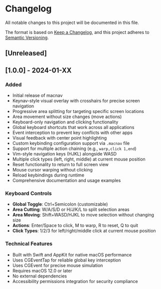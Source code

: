 # Changelog

All notable changes to this project will be documented in this file.

The format is based on [Keep a Changelog](https://keepachangelog.com/en/1.0.0/),
and this project adheres to [Semantic Versioning](https://semver.org/spec/v2.0.0.html).

## [Unreleased]

## [1.0.0] - 2024-01-XX

### Added
- Initial release of macnav
- Keynav-style visual overlay with crosshairs for precise screen navigation
- Progressive area splitting for targeting specific screen locations
- Area movement without size changes (move actions)
- Keyboard-only navigation and clicking functionality
- Global keyboard shortcuts that work across all applications
- Event interception to prevent key conflicts with other apps
- Visual feedback with center point highlighting
- Custom keybinding configuration support via `.macnav` file
- Support for multiple action chaining (e.g., `warp,click 1,end`)
- Vim-style navigation keys (HJKL) alongside WASD
- Multiple click types (left, right, middle) at current mouse position
- Reset functionality to return to full screen view
- Mouse cursor warping without clicking
- Reload keybindings during runtime
- Comprehensive documentation and usage examples

### Keyboard Controls
- **Global Toggle**: Ctrl+Semicolon (customizable)
- **Area Cutting**: W/A/S/D or H/J/K/L to split selection areas
- **Area Moving**: Shift+WASD/HJKL to move selection without changing size
- **Actions**: Enter/Space to click, M to warp, R to reset, Q to quit
- **Click Types**: 1/2/3 for left/right/middle click at current mouse position

### Technical Features
- Built with Swift and AppKit for native macOS performance
- Uses CGEventTap for reliable global key interception
- Uses CGEvent for precise mouse simulation
- Requires macOS 12.0 or later
- No external dependencies
- Accessibility permissions integration for security compliance